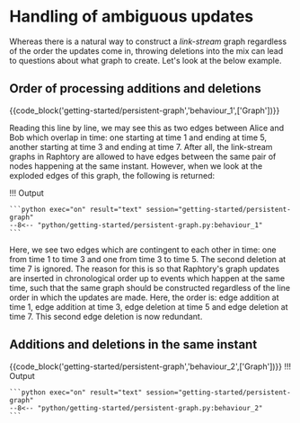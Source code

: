 # Handling of ambiguous updates

Whereas there is a natural way to construct a _link-stream_ graph regardless of the order the updates come in, throwing deletions into the mix can lead to questions about what graph to create. Let's look at the below example. 

## Order of processing additions and deletions

{{code_block('getting-started/persistent-graph','behaviour_1',['Graph'])}}

Reading this line by line, we may see this as two edges between Alice and Bob which overlap in time: one starting at time 1 and ending at time 5, another starting at time 3 and ending at time 7. After all, the link-stream graphs in Raphtory are allowed to have edges between the same pair of nodes happening at the same instant. However, when we look at the exploded edges of this graph, the following is returned:

!!! Output

    ```python exec="on" result="text" session="getting-started/persistent-graph"
    --8<-- "python/getting-started/persistent-graph.py:behaviour_1"
    ```

Here, we see two edges which are contingent to each other in time: one from time 1 to time 3 and one from time 3 to time 5. The second deletion at time 7 is ignored. The reason for this is so that Raphtory's graph updates are inserted in chronological order up to events which happen at the same time, such that the same graph should be constructed regardless of the line order in which the updates are made. Here, the order is: edge addition at time 1, edge addition at time 3, edge deletion at time 5 and edge deletion at time 7. This second edge deletion is now redundant.

## Additions and deletions in the same instant

{{code_block('getting-started/persistent-graph','behaviour_2',['Graph'])}}
!!! Output

    ```python exec="on" result="text" session="getting-started/persistent-graph"
    --8<-- "python/getting-started/persistent-graph.py:behaviour_2"
    ```